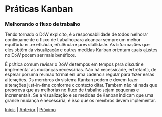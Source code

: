 # Práticas Kanban

### Melhorando o fluxo de trabalho

Tendo tornado o DoW explícito, é a responsabilidade de todos melhorar continuamente o fluxo de trabalho para alcançar sempre um melhor equilíbrio entre eficácia, eficiência e previsibilidade. As informações que eles obtêm da visualização e outras medidas Kanban orientam quais ajustes no DoW podem ser mais benéficos.

É prática comum revisar o DoW de tempos em tempos para discutir e implementar as mudanças necessárias. Não há necessidade, entretanto, de esperar por uma reunião formal em uma cadência regular para fazer essas alterações. Os membros do sistema Kanban podem e devem fazer alterações just-in-time conforme o contexto ditar. Também não há nada que prescreva que as melhorias no fluxo de trabalho sejam pequenas e incrementais. Se a visualização e as medidas de Kanban indicam que uma grande mudança é necessária, é isso que os membros devem implementar.

[Início](README.md) | [Anterior](kanban_pratices_two.md) | [Próximo](kanban_measusres.md)
